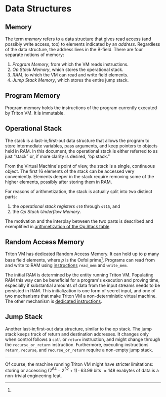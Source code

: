 # Data Structures

## Memory

The term *memory* refers to a data structure that gives read access (and possibly write access, too) to elements indicated by an *address*.
Regardless of the data structure, the address lives in the B-field.
There are four separate notions of memory:

1. *Program Memory*, from which the VM reads instructions.
1. *Op Stack Memory*, which stores the operational stack.
1. *RAM*, to which the VM can read and write field elements.
1. *Jump Stack Memory*, which stores the entire jump stack.

## Program Memory

Program memory holds the instructions of the program currently executed by Triton VM.
It is immutable.

## Operational Stack

The stack is a last-in;first-out data structure that allows the program to store intermediate variables, pass arguments, and keep pointers to objects held in RAM.
In this document, the operational stack is either referred to as just “stack” or, if more clarity is desired, “op stack.”

From the Virtual Machine's point of view, the stack is a single, continuous object.
The first 16 elements of the stack can be accessed very conveniently.
Elements deeper in the stack require removing some of the higher elements, possibly after storing them in RAM.

For reasons of arithmetization, the stack is actually split into two distinct parts:
1. the _operational stack registers_ `st0` through `st15`, and
1. the _Op Stack Underflow Memory_.

The motivation and the interplay between the two parts is described and exemplified in [arithmetization of the Op Stack table](operational-stack-table.md).

## Random Access Memory

Triton VM has dedicated Random Access Memory.
It can hold up to $p$ many base field elements, where $p$ is the Oxfoi prime[^1].
Programs can read from and write to RAM using [instructions](instructions.md#memory-access) `read_mem` and `write_mem`.

The initial RAM is determined by the entity running Triton VM.
Populating RAM this way can be beneficial for a program's execution and proving time, especially if substantial amounts of data from the input streams needs to be persisted in RAM.
This initialization is one form of secret input, and one of two mechanisms that make Triton VM a non-deterministic virtual machine.
The other mechanism is [dedicated instructions](instructions.md#op-stack-manipulation).

## Jump Stack

Another last-in;first-out data structure, similar to the op stack.
The jump stack keeps track of return and destination addresses.
It changes only when control follows a `call` or `return` instruction, and might change through the `recurse_or_return` instruction.
Furthermore, executing instructions `return`, `recurse`, and `recurse_or_return` require a non-empty jump stack.

---

[^1]:
Of course, the machine running Triton VM might have stricter limitations:
storing or accessing $(2^{64} - 2^{32} + 1)\cdot 63.99$ bits $\approx 148$ exabytes of data is a non-trivial engineering feat.

